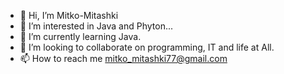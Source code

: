 - 👋 Hi, I’m Mitko-Mitashki
- 👀 I’m interested in Java and Phyton...
- 🌱 I’m currently learning Java.
- 💞️ I’m looking to collaborate on programming, IT and life at All.
- 📫 How to reach me mitko_mitashki77@gmail.com

<!---
Mitko-Mitashki/Mitko-Mitashki is a ✨ special ✨ repository because its `README.md` (this file) appears on your GitHub profile.
You can click the Preview link to take a look at your changes.
--->
